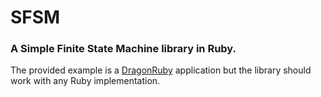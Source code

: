 # SFSM
### A Simple Finite State Machine library in Ruby.

The provided example is a [DragonRuby](https://dragonruby.itch.io) application but the library should work with any Ruby implementation.

